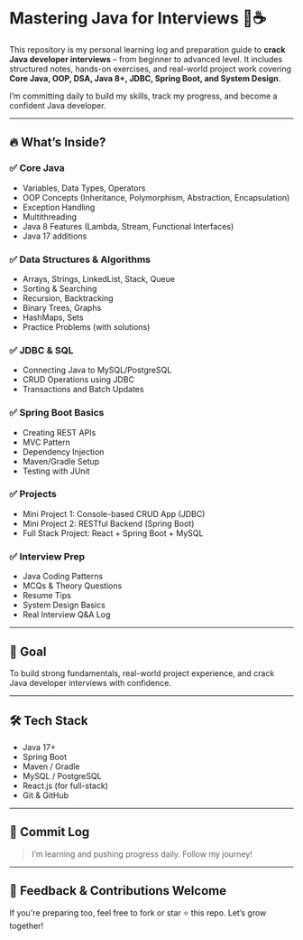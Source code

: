 # Mastering Java for Interviews 💼☕

This repository is my personal learning log and preparation guide to **crack Java developer interviews** – from beginner to advanced level. It includes structured notes, hands-on exercises, and real-world project work covering **Core Java, OOP, DSA, Java 8+, JDBC, Spring Boot, and System Design**.

I’m committing daily to build my skills, track my progress, and become a confident Java developer.

---

## 🔥 What’s Inside?

### ✅ Core Java
- Variables, Data Types, Operators
- OOP Concepts (Inheritance, Polymorphism, Abstraction, Encapsulation)
- Exception Handling
- Multithreading
- Java 8 Features (Lambda, Stream, Functional Interfaces)
- Java 17 additions

### ✅ Data Structures & Algorithms
- Arrays, Strings, LinkedList, Stack, Queue
- Sorting & Searching
- Recursion, Backtracking
- Binary Trees, Graphs
- HashMaps, Sets
- Practice Problems (with solutions)

### ✅ JDBC & SQL
- Connecting Java to MySQL/PostgreSQL
- CRUD Operations using JDBC
- Transactions and Batch Updates

### ✅ Spring Boot Basics
- Creating REST APIs
- MVC Pattern
- Dependency Injection
- Maven/Gradle Setup
- Testing with JUnit

### ✅ Projects
- Mini Project 1: Console-based CRUD App (JDBC)
- Mini Project 2: RESTful Backend (Spring Boot)
- Full Stack Project: React + Spring Boot + MySQL

### ✅ Interview Prep
- Java Coding Patterns
- MCQs & Theory Questions
- Resume Tips
- System Design Basics
- Real Interview Q&A Log

---

## 🚀 Goal
To build strong fundamentals, real-world project experience, and crack Java developer interviews with confidence.

---

## 🛠 Tech Stack
- Java 17+
- Spring Boot
- Maven / Gradle
- MySQL / PostgreSQL
- React.js (for full-stack)
- Git & GitHub

---

## 📆 Commit Log
> I’m learning and pushing progress daily. Follow my journey!

---

## 🙌 Feedback & Contributions Welcome
If you're preparing too, feel free to fork or star ⭐ this repo. Let’s grow together!
